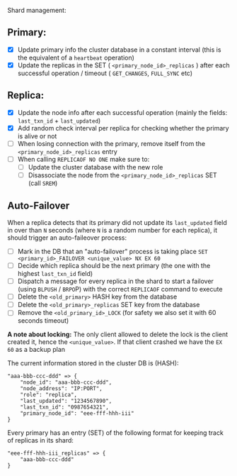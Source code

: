 Shard management:

## Primary:

- [x] Update primary info the cluster database in a constant interval (this is the equivalent of a `heartbeat` operation)
- [x] Update the replicas in the SET ( `<primary_node_id>_replicas` ) after each successful operation / timeout ( `GET_CHANGES`, `FULL_SYNC` etc)

## Replica:

- [x] Update the node info after each successful operation (mainly the fields: `last_txn_id` + `last_updated`)
- [x] Add random check interval per replica for checking whether the primary is alive or not
- [ ] When losing connection with the primary, remove itself from the `<primary_node_id>_replicas` entry
- [ ] When calling `REPLICAOF NO ONE` make sure to:
    - [ ] Update the cluster database with the new role
    - [ ] Disassociate the node from the `<primary_node_id>_replicas` SET (call `SREM`)

## Auto-Failover

When a replica detects that its primary did not update its `last_updated` field in over than `N` seconds (where `N` is a random number for each replica),
it should trigger an auto-faileover process:

- [ ] Mark in the DB that an "auto-failover" process is taking place `SET <primary_id>_FAILOVER <unique_value> NX EX 60`
- [ ] Decide which replica should be the next primary (the one with the highest `last_txn_id` field)
- [ ] Dispatch a message for every replica in the shard to start a failover (using `BLPUSH` / `BRPO`P) with the correct `REPLICAOF` command to execute
- [ ] Delete the `<old_primary>` HASH key from the database
- [ ] Delete the `<old_primary>_replicas` SET key from the database
- [ ] Remove the `<old_primary_id>_LOCK` (for safety we also set it with 60 seconds timeout)

**A note about locking:**
The only client allowed to delete the lock is the client created it, hence the `<unique_value>`. If that client crashed
we have the `EX 60` as a backup plan


The current information stored in the cluster DB is (HASH):

```
"aaa-bbb-ccc-ddd" => {
    "node_id": "aaa-bbb-ccc-ddd",
    "node_address": "IP:PORT",
    "role": "replica",
    "last_updated": "1234567890",
    "last_txn_id": "0987654321",
    "primary_node_id": "eee-fff-hhh-iii"
}
```

Every primary has an entry (SET) of the following format for keeping track of
replicas in its shard:

```
"eee-fff-hhh-iii_replicas" => {
    "aaa-bbb-ccc-ddd"
}
```
